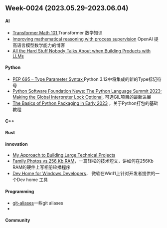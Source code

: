 ## Week-0024 (2023.05.29-2023.06.04) 

#### AI
+ [Transformer Math 101 ](https://blog.eleuther.ai/transformer-math/) Transformer 数学知识
+ [Improving mathematical reasoning with process supervision](https://openai.com/research/improving-mathematical-reasoning-with-process-supervision) OpenAI 提高语言模型数学能力的博客
+ [All the Hard Stuff Nobody Talks About when Building Products with LLMs](https://www.honeycomb.io/blog/hard-stuff-nobody-talks-about-llm)

#### Python
+ [PEP 695 – Type Parameter Syntax ](https://peps.python.org/pep-0695/) Python 3.12中将集成的新的Type标记符号
+ [Python Software Foundation News: The Python Language Summit 2023: Making the Global Interpreter Lock Optional](https://pyfound.blogspot.com/2023/05/the-python-language-summit-2023-making.html?m=1), 可选GIL项目的最新进展
+ [The Basics of Python Packaging in Early 2023](https://drivendata.co/blog/python-packaging-2023) ，关于Python打包的基础教程


#### C++

#### Rust

#### innovation
+ [My Approach to Building Large Technical Projects](https://mitchellh.com/writing/building-large-technical-projects)
+ [Family Photos vs 256 Kb RAM](https://laplab.me/posts/family-photos-vs-256-kb-ram/)，一篇轻松的技术短文，讲如何在256Kb RAM的硬件上写相册轮播程序
+ [Dev Home for Windows Developers](https://learn.microsoft.com/en-us/windows/dev-home/)， 微软在Win11上针对开发者提供的一个Dev home 工具

#### Programming
+ [git-aliases](https://www.hschne.at/git-aliases/)一些git aliases
+ 

#### Community
